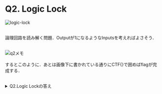 # Q2. Logic Lock
![logic-lock](https://user-images.githubusercontent.com/64766627/178143490-ce1fdbe7-c90a-46e7-89c3-3ef57e82b753.png)<br><br>

論理回路を読み解く問題．Outputが1になるようなInputsを考えればよさそう．<br><br>

![q2メモ](https://user-images.githubusercontent.com/64766627/178143615-59c085bf-554d-41d2-970b-c9d23848fad6.jpg)<br><br>
するとこのように．あとは画像下に書かれている通りにCTF{}で囲めばflagが完成する．<br><br>

<details>
<summary>Q2.Logic Lockの答え</summary>
CTF{BCFIJ}
</details>